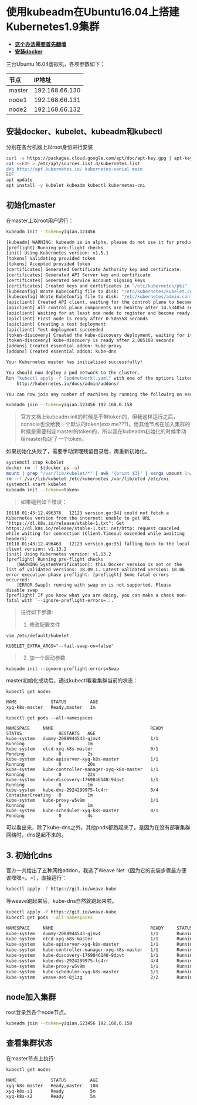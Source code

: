 # 使用kubeadm在Ubuntu16.04上搭建Kubernetes1.9集群

* **[这个办法需要首先翻墙](../../shadowsocks/)**
* **[安装docker](../../docker/install.md)**

三台Ubuntu 16.04虚拟机，各项参数如下：

节点 | IP地址
:--- | :---
master | 192.168.66.130
node1 | 192.168.66.131
node2 | 192.168.66.132

## 安装docker、kubelet、kubeadm和kubectl

分别在各台机器上以root身份进行安装

```bash
curl -s https://packages.cloud.google.com/apt/doc/apt-key.gpg | apt-key add -
cat <<EOF > /etc/apt/sources.list.d/kubernetes.list
deb http://apt.kubernetes.io/ kubernetes-xenial main
EOF
apt update
apt install -y kubelet kubeadm kubectl kubernetes-cni
```

## 初始化master

在master上以root用户运行：

```bash
kubeadm init --token=yiqian.123456

[kubeadm] WARNING: kubeadm is in alpha, please do not use it for production clusters.
[preflight] Running pre-flight checks
[init] Using Kubernetes version: v1.5.1
[tokens] Validating provided token
[tokens] Accepted provided token
[certificates] Generated Certificate Authority key and certificate.
[certificates] Generated API Server key and certificate
[certificates] Generated Service Account signing keys
[certificates] Created keys and certificates in "/etc/kubernetes/pki"
[kubeconfig] Wrote KubeConfig file to disk: "/etc/kubernetes/kubelet.conf"
[kubeconfig] Wrote KubeConfig file to disk: "/etc/kubernetes/admin.conf"
[apiclient] Created API client, waiting for the control plane to become ready
[apiclient] All control plane components are healthy after 14.534854 seconds
[apiclient] Waiting for at least one node to register and become ready
[apiclient] First node is ready after 0.506558 seconds
[apiclient] Creating a test deployment
[apiclient] Test deployment succeeded
[token-discovery] Created the kube-discovery deployment, waiting for it to become ready
[token-discovery] kube-discovery is ready after 2.005108 seconds
[addons] Created essential addon: kube-proxy
[addons] Created essential addon: kube-dns

Your Kubernetes master has initialized successfully!

You should now deploy a pod network to the cluster.
Run "kubectl apply -f [podnetwork].yaml" with one of the options listed at:
    http://kubernetes.io/docs/admin/addons/

You can now join any number of machines by running the following on each node:

kubeadm join --token=yiqian.123456 192.168.0.158
```

> 官方文档上kubeadm init的时候是不带token的，但我这样运行之后，console也没给我一个默认的token(exo me???)。但其他节点在加入集群的时候是需要指定master的token的，所以我在kubeadm初始化的时候手动给master指定了一个token。

如果初始化失败了，需要手动清理残留目录后，再重新初始化。

```bash
systemctl stop kubelet
docker rm -f $(docker ps -q)
mount | grep "/var/lib/kubelet/*" | awk '{print $3}' | xargs umount 1>/dev/null 2>/dev/null
rm -rf /var/lib/kubelet /etc/kubernetes /var/lib/etcd /etc/cni
systemctl start kubelet
kubeadm init --token=<token>
```

> 如果碰到如下错误：

    I0118 01:43:12.496376   12123 version.go:94] could not fetch a Kubernetes version from the internet: unable to get URL "https://dl.k8s.io/release/stable-1.txt": Get https://dl.k8s.io/release/stable-1.txt: net/http: request canceled while waiting for connection (Client.Timeout exceeded while awaiting headers)
    I0118 01:43:12.496463   12123 version.go:95] falling back to the local client version: v1.13.2
    [init] Using Kubernetes version: v1.13.2
    [preflight] Running pre-flight checks
        [WARNING SystemVerification]: this Docker version is not on the list of validated versions: 18.09.1. Latest validated version: 18.06
    error execution phase preflight: [preflight] Some fatal errors occurred:
        [ERROR Swap]: running with swap on is not supported. Please disable swap
    [preflight] If you know what you are doing, you can make a check non-fatal with `--ignore-preflight-errors=...`

> 进行如下步骤:
> 1. 修改配置文件
>
    vim /etc/default/kubelet

    KUBELET_EXTRA_ARGS="--fail-swap-on=false"

> 2. 加一个启动参数

    kubeadm init --ignore-preflight-errors=Swap

master初始化成功后，通过kubectl看看集群当前的状态：

```bash
kubectl get nodes

NAME             STATUS         AGE
xyq-k8s-master   Ready,master   1m
```

```text
kubectl get pods --all-namespaces

NAMESPACE     NAME                                     READY     STATUS              RESTARTS   AGE
kube-system   dummy-2088944543-gjmv4                   1/1       Running             0          1m
kube-system   etcd-xyq-k8s-master                      0/1       Pending             0          2s
kube-system   kube-apiserver-xyq-k8s-master            1/1       Running             0          20s
kube-system   kube-controller-manager-xyq-k8s-master   1/1       Running             0          22s
kube-system   kube-discovery-1769846148-9dpvt          1/1       Running             0          1m
kube-system   kube-dns-2924299975-lc4rr                0/4       ContainerCreating   0          1m
kube-system   kube-proxy-w5v9m                         1/1       Running             0          1m
kube-system   kube-scheduler-xyq-k8s-master            0/1       Pending             0          4s
```

可以看出来，除了kube-dns之外，其他pods都跑起来了。是因为在没有部署集群网络时，dns是起不来的。

## 3. 初始化dns

官方一共给出了五种网络addon，我选了Weave Net（因为它的安装步骤最方便诶嘿嘿=。=），直接运行：

```bash
kubectl apply -f https://git.io/weave-kube
```

等weave跑起来后，kube-dns自然就跑起来啦。

```bash
kubectl apply -f https://git.io/weave-kube
kubectl get pods --all-namespaces

NAMESPACE     NAME                                     READY     STATUS    RESTARTS   AGE
kube-system   dummy-2088944543-gjmv4                   1/1       Running   0          3m
kube-system   etcd-xyq-k8s-master                      1/1       Running   3          1m
kube-system   kube-apiserver-xyq-k8s-master            1/1       Running   0          2m
kube-system   kube-controller-manager-xyq-k8s-master   1/1       Running   0          2m
kube-system   kube-discovery-1769846148-9dpvt          1/1       Running   0          3m
kube-system   kube-dns-2924299975-lc4rr                4/4       Running   0          3m
kube-system   kube-proxy-w5v9m                         1/1       Running   0          3m
kube-system   kube-scheduler-xyq-k8s-master            1/1       Running   0          1m
kube-system   weave-net-8j1zg                          2/2       Running   0          1m
```

## node加入集群

root登录到各个node节点。

```bash
kubeadm join --token=yiqian.123456 192.168.0.158
```

## 查看集群状态

在master节点上执行:

```bash
kubectl get nodes

NAME             STATUS         AGE
xyq-k8s-master   Ready,master   10m
xyq-k8s-s1       Ready          5m
xyq-k8s-s2       Ready          5m
```